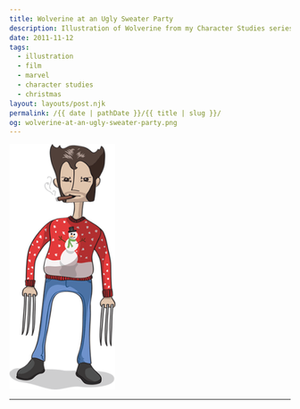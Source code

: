 ```yaml
---
title: Wolverine at an Ugly Sweater Party
description: Illustration of Wolverine from my Character Studies series.
date: 2011-11-12
tags: 
  - illustration
  - film
  - marvel
  - character studies
  - christmas
layout: layouts/post.njk
permalink: /{{ date | pathDate }}/{{ title | slug }}/
og: wolverine-at-an-ugly-sweater-party.png
---
```


<p class="center"><img src="/img/wolverine-at-an-ugly-sweater-party.png" alt="illustration of Wolverine from X-Men in an ugly Christmas sweater" style="max-width: 190px;" /></p>

---

